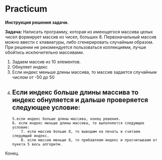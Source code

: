 # Practicum

**Инструкция решения задачи.**

**Задача:** Написать программу, которая из имеющегося массива целых чисел формирует массив из чисел, больших 8. Первоначальный массив можно ввести с клавиатуры, либо сгенерировать случайным образом. При решении не рекомендуется пользоваться коллекциями, лучше обойтись исключительно массивами.

1. Задаем массив из 10 элементов. 
2. Обнуляет индекс
3. Если индекс меньше длины массива, 
      то массив задается случайным числом от -50 до 50
4. Если индекс больше длины массива
      то индекс обнуляется и дальше проверяется следующее условие:
      -
       5.если индекс больше длины массива, конец решения.
       6. если индекс меньше длины массива, то выполняется следующее условие: 
           7. если массив больше 8, то выводим на печать и считаем следующий индекс.
           8. если массив меньше 8, то прибавляем индекс и просчитываем от пункта 5 весь алгоритм.
           
Конец.
